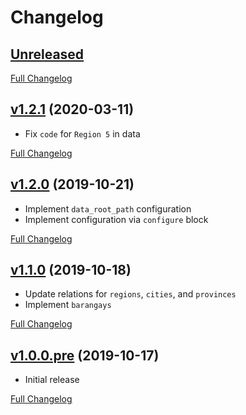 # Changelog

## [Unreleased](https://github.com/tenshiAMD/phil_locator/tree/HEAD)

[Full Changelog](https://github.com/tenshiAMD/phil_locator/compare/v1.2.1...HEAD)

## [v1.2.1](https://github.com/tenshiAMD/phil_locator/tree/v1.2.1) (2020-03-11)

- Fix `code` for `Region 5` in data

[Full Changelog](https://github.com/tenshiAMD/phil_locator/compare/v1.2.0...v1.2.1)

## [v1.2.0](https://github.com/tenshiAMD/phil_locator/tree/v1.2.0) (2019-10-21)

- Implement `data_root_path` configuration
- Implement configuration via `configure` block

[Full Changelog](https://github.com/tenshiAMD/phil_locator/compare/v1.1.0...v1.2.0)

## [v1.1.0](https://github.com/tenshiAMD/phil_locator/tree/v1.1.0) (2019-10-18)

- Update relations for `regions`, `cities`, and `provinces`
- Implement `barangays`

[Full Changelog](https://github.com/tenshiAMD/phil_locator/compare/v1.0.0.pre...v1.1.0)

## [v1.0.0.pre](https://github.com/tenshiAMD/phil_locator/tree/v1.0.0.pre) (2019-10-17)

- Initial release

[Full Changelog](https://github.com/tenshiAMD/phil_locator/compare/71934c50b3182f605cd06d0ce539a265f50c4886...v1.0.0.pre)

